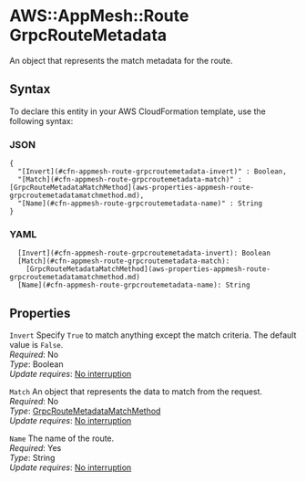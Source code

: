 # AWS::AppMesh::Route GrpcRouteMetadata<a name="aws-properties-appmesh-route-grpcroutemetadata"></a>

An object that represents the match metadata for the route\.

## Syntax<a name="aws-properties-appmesh-route-grpcroutemetadata-syntax"></a>

To declare this entity in your AWS CloudFormation template, use the following syntax:

### JSON<a name="aws-properties-appmesh-route-grpcroutemetadata-syntax.json"></a>

```
{
  "[Invert](#cfn-appmesh-route-grpcroutemetadata-invert)" : Boolean,
  "[Match](#cfn-appmesh-route-grpcroutemetadata-match)" : [GrpcRouteMetadataMatchMethod](aws-properties-appmesh-route-grpcroutemetadatamatchmethod.md),
  "[Name](#cfn-appmesh-route-grpcroutemetadata-name)" : String
}
```

### YAML<a name="aws-properties-appmesh-route-grpcroutemetadata-syntax.yaml"></a>

```
  [Invert](#cfn-appmesh-route-grpcroutemetadata-invert): Boolean
  [Match](#cfn-appmesh-route-grpcroutemetadata-match): 
    [GrpcRouteMetadataMatchMethod](aws-properties-appmesh-route-grpcroutemetadatamatchmethod.md)
  [Name](#cfn-appmesh-route-grpcroutemetadata-name): String
```

## Properties<a name="aws-properties-appmesh-route-grpcroutemetadata-properties"></a>

`Invert`  <a name="cfn-appmesh-route-grpcroutemetadata-invert"></a>
Specify `True` to match anything except the match criteria\. The default value is `False`\.  
*Required*: No  
*Type*: Boolean  
*Update requires*: [No interruption](https://docs.aws.amazon.com/AWSCloudFormation/latest/UserGuide/using-cfn-updating-stacks-update-behaviors.html#update-no-interrupt)

`Match`  <a name="cfn-appmesh-route-grpcroutemetadata-match"></a>
An object that represents the data to match from the request\.  
*Required*: No  
*Type*: [GrpcRouteMetadataMatchMethod](aws-properties-appmesh-route-grpcroutemetadatamatchmethod.md)  
*Update requires*: [No interruption](https://docs.aws.amazon.com/AWSCloudFormation/latest/UserGuide/using-cfn-updating-stacks-update-behaviors.html#update-no-interrupt)

`Name`  <a name="cfn-appmesh-route-grpcroutemetadata-name"></a>
The name of the route\.  
*Required*: Yes  
*Type*: String  
*Update requires*: [No interruption](https://docs.aws.amazon.com/AWSCloudFormation/latest/UserGuide/using-cfn-updating-stacks-update-behaviors.html#update-no-interrupt)